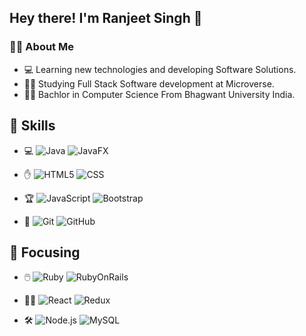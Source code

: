 ## Hey there! I'm Ranjeet Singh 👋

### :man_technologist: About Me </h3>

- :computer: Learning new technologies and developing Software Solutions.
- :ok_man: Studying Full Stack Software development at Microverse.
- :man_student: Bachlor in Computer Science From Bhagwant University India.

## :dart: Skills

- :computer:
  ![Java](https://img.shields.io/badge/-Java-333333?style=flat&logo=Java&logoColor=007396)
  ![JavaFX](https://img.shields.io/badge/-JavaFX-333333?style=flat&logo=Java&logoColor=1572B6) 

- :hand:
  ![HTML5](https://img.shields.io/badge/-HTML5-333333?style=flat&logo=HTML5)
  ![CSS](https://img.shields.io/badge/-CSS-333333?style=flat&logo=CSS3&logoColor=1572B6)
 
- :trophy:
  ![JavaScript](https://img.shields.io/badge/-JavaScript-333333?style=flat&logo=javascript)
  ![Bootstrap](https://img.shields.io/badge/-Bootstrap-333333?style=flat&logo=bootstrap&logoColor=563D7C)
  
- :checkered_flag:
 ![Git](https://img.shields.io/badge/-Git-333333?style=flat&logo=git)
 ![GitHub](https://img.shields.io/badge/-GitHub-333333?style=flat&logo=github)


## :dart: Focusing

- :computer_mouse:
  ![Ruby](https://img.shields.io/badge/-Ruby-333333?style=flat&logo=ruby&logoColor=1572B6)
  ![RubyOnRails](https://img.shields.io/badge/-RubyOnRails-333333?style=flat&logo=rubyonrails&logoColor=1572B6)

- :pirate_flag:
  ![React](https://img.shields.io/badge/-React-333333?style=flat&logo=react)
  ![Redux](https://img.shields.io/badge/-Redux-333333?style=flat&logo=redux&logoColor=1572B6)
  
- :hammer_and_wrench:
  ![Node.js](https://img.shields.io/badge/-Node.js-333333?style=flat&logo=node.js)
  ![MySQL](https://img.shields.io/badge/-MySQL-333333?style=flat&logo=mysql)
  
  


  
  
